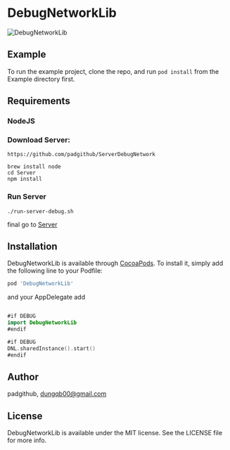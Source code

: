 # DebugNetworkLib
![DebugNetworkLib]()

## Example

To run the example project, clone the repo, and run `pod install` from the Example directory first.

## Requirements

### NodeJS

### Download Server:
```
https://github.com/padgithub/ServerDebugNetwork
```

```shell
brew install node
cd Server
npm install
```

### Run Server

```shell
./run-server-debug.sh
```

final go to [Server](http://localhost:3000/)

## Installation

DebugNetworkLib is available through [CocoaPods](https://cocoapods.org). To install
it, simply add the following line to your Podfile:

```ruby
pod 'DebugNetworkLib'
```

and your AppDelegate add

```Swift

#if DEBUG
import DebugNetworkLib
#endif

#if DEBUG
DNL.sharedInstance().start()
#endif
```

## Author

padgithub, dungqb00@gmail.com

## License

DebugNetworkLib is available under the MIT license. See the LICENSE file for more info.
